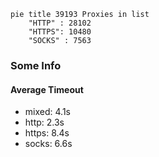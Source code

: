 
```mermaid
pie title 39193 Proxies in list
    "HTTP" : 28102
    "HTTPS": 10480
    "SOCKS" : 7563
```

### Some Info
#### Average Timeout

- mixed: 4.1s
- http: 2.3s
- https: 8.4s
- socks: 6.6s